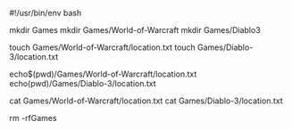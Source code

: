 #!/usr/bin/env bash

mkdir Games
mkdir Games/World-of-Warcraft
mkdir Games/Diablo3

touch Games/World-of-Warcraft/location.txt
touch Games/Diablo-3/location.txt

echo$(pwd)/Games/World-of-Warcraft/location.txt
echo(pwd)/Games/Diablo-3/location.txt

cat Games/World-of-Warcraft/location.txt
cat Games/Diablo-3/location.txt

rm -rfGames